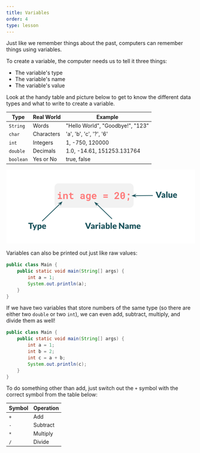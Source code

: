 ```yaml
---
title: Variables
order: 4
type: lesson
---
```


Just like we remember things about the past, computers can remember things using variables.

To create a variable, the computer needs us to tell it three things:

- The variable's type
- The variable's name
- The variable's value

Look at the handy table and picture below to get to know the different data types and what to write to create a variable.

| Type      | Real World | Example                          |
| --------- | ---------- | -------------------------------- |
| `String`  | Words      | "Hello World", "Goodbye!", "123" |
| `char`    | Characters | 'a', 'b', 'c', '?', '6'          |
| `int`     | Integers   | 1, -750, 120000                  |
| `double`  | Decimals   | 1.0, -14.61, 151253.131764       |
| `boolean` | Yes or No  | true, false                      |

![Variable formula](/assets/images/variable_formula.png)

Variables can also be printed out just like raw values:

```java
public class Main {
    public static void main(String[] args) {
        int a = 1;
        System.out.println(a);
    }
}
```

If we have two variables that store numbers of the same type (so there are either two `double` or two `int`), we can even add, subtract, multiply, and divide them as well!

```java
public class Main {
    public static void main(String[] args) {
        int a = 1;
        int b = 2;
        int c = a + b;
        System.out.println(c);
    }
}
```

To do something other than add, just switch out the `+` symbol with the correct symbol from the table below:

| Symbol | Operation |
| ------ | --------- |
| `+`    | Add       |
| `-`    | Subtract  |
| `*`    | Multiply  |
| `/`    | Divide    |
